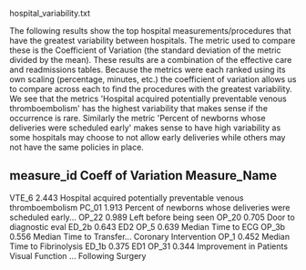 hospital_variability.txt

The following results show the top hospital measurements/procedures that have the greatest variability between hospitals. The metric used to compare these is the Coefficient of Variation (the standard deviation of the metric divided by the mean). These results are a combination of the effective care and readmissions tables. Because the metrics were each ranked using its own scaling (percentage, minutes, etc.) the coefficient of variation allows us to compare across each to find the procedures with the greatest variability. We see that the metrics 'Hospital acquired potentially preventable venous thromboembolism' has the highest variability that makes sense if the occurrence is rare. Similarly the metric 'Percent of newborns whose deliveries were scheduled early' makes sense to have high variability as some hospitals may choose to not allow early deliveries while others may not have the same policies in place.

measure_id		Coeff of Variation 		Measure_Name
-----------------------------------------------------
VTE_6   		2.443   				Hospital acquired potentially preventable venous thromboembolism
PC_01			1.913					Percent of newborns whose deliveries were scheduled early...
OP_22			0.989					Left before being seen
OP_20			0.705					Door to diagnostic eval
ED_2b			0.643					ED2
OP_5			0.639					Median Time to ECG
OP_3b			0.556					Median Time to Transfer... Coronary Intervention
OP_1			0.452					Median Time to Fibrinolysis
ED_1b			0.375					ED1
OP_31			0.344					Improvement in Patients Visual Function ... Following Surgery
